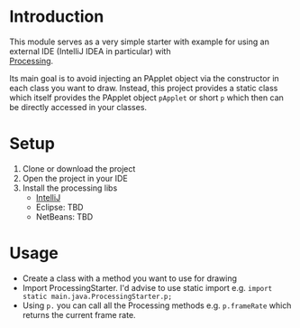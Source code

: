 # Introduction

This module serves as a very simple starter with example for using an external IDE (IntelliJ IDEA in particular) with  
[Processing](https://processing.org/).

Its main goal is to avoid injecting an PApplet object via the constructor in each class you want to draw. Instead, this
project provides a static class which itself provides the PApplet object `pApplet` or short `p` which then can be
directly accessed in your classes.

# Setup

1. Clone or download the project
2. Open the project in your IDE
3. Install the processing libs
   * [IntelliJ](https://happycoding.io/tutorials/java/processing-in-java)
   * Eclipse: TBD
    * NetBeans: TBD

# Usage

* Create a class with a method you want to use for drawing
* Import ProcessingStarter. I'd advise to use static import e.g. `import static main.java.ProcessingStarter.p;`
* Using `p.` you can call all the Processing methods e.g. `p.frameRate` which returns the current frame rate.